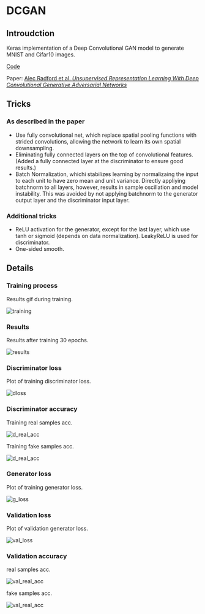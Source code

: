 # DCGAN

## Introudction

Keras implementation of a Deep Convolutional GAN model to generate MNIST and Cifar10 images.


[Code](dcgan.py)

Paper: [Alec Radford et al. *Unsupervised Representation Learning With Deep Convolutional Generative Adversarial Networks*](http://arxiv.org/abs/1511.06434)

## Tricks
### As described in the paper

- Use fully convolutional net, which replace spatial pooling functions with strided convolutions, allowing the network to learn its own spatial downsampling.
- Eliminating fully connected layers on the top of convolutional features. (Added a fully connected layer at the discriminator to ensure good results.)
- Batch Normalization, whichi stabilizes learning by normalizaing the input to each unit to have zero mean and unit variance. Directly appliying batchnorm to all layers, however, results in sample oscillation and model instability. This was avoided by not applying batchnorm to the generator output layer and the discriminator input layer.

### Additional tricks
- ReLU activation for the generator, except for the last layer, which use tanh or sigmoid (depends on data normalization). LeakyReLU is used for discriminator.
- One-sided smooth.


## Details

### Training process
Results gif during training.  


![training](./images/results.gif)

### Results
Results after training 30 epochs.  


![results](./images/30.png)


### Discriminator loss
Plot of training discriminator loss.  


![dloss](./images/d_loss.png)

### Discriminator accuracy
Training real samples acc.  


![d_real_acc](./images/d_acc_real.png)

Training fake samples acc.  


![d_real_acc](./images/d_acc_fake.png)


### Generator loss
Plot of training generator loss.  


![g_loss](./images/g_loss.png)

### Validation loss
Plot of validation generator loss.  


![val_loss](./images/val_loss.png)

### Validation accuracy

real samples acc.  


![val_real_acc](./images/val_real_acc.png)

fake samples acc.  


![val_real_acc](./images/val_fake_acc.png)
